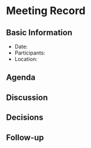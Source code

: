 # Meeting Record

## Basic Information
- Date:
- Participants:
- Location:

## Agenda

## Discussion

## Decisions

## Follow-up

